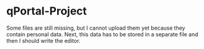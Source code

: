# qPortal-Project
Some files are still missing, but I cannot upload them yet because they contain personal data. Next, this data has to be stored in a separate file and then I should write the editor.
